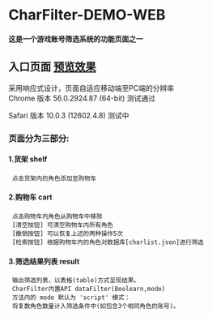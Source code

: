 # CharFilter-DEMO-WEB
#### 这是一个游戏账号筛选系统的功能页面之一  
## 入口页面 [预览效果](https://monokmm.github.io/CharFilter-DEMO-WEB/)  

采用响应式设计，页面自适应移动端至PC端的分辨率  
Chrome 版本 56.0.2924.87 (64-bit) 测试通过  

Safari 版本 10.0.3 (12602.4.8) 测试中  

### 页面分为三部分:
#### 1.货架 shelf  
     点击货架内的角色添加至购物车
#### 2.购物车 cart  
     点击购物车内角色从购物车中移除  
     [清空按钮] 可清空购物车内所有角色  
     [撤销按钮] 可以恢复上述的两种操作5次
     [检索按钮] 根据购物车内的角色对数据库[charlist.json]进行筛选
#### 3.筛选结果列表 result 
     输出筛选列表，以表格(table)方式呈现结果。
     CharFilter内置API dataFilter(Boolearn,mode)   
     方法内的 mode 默认为 'script' 模式：  
     将复数角色数量计入筛选条件中(如包含3个相同角色的账号)。  
     
